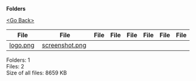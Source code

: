 **Folders**

[&lt;Go Back&gt;](../right.html)

<table><thead><tr class="header"><th><strong>File</strong></th><th><strong>File</strong></th><th><strong>File</strong></th><th><strong>File</strong></th><th><strong>File</strong></th><th><strong>File</strong></th><th><strong>File</strong></th><th><strong>File</strong></th></tr></thead><tbody><tr class="odd"><td><a href="logo.png">logo.png</a> </td><td><a href="screenshot.png">screenshot.png</a> </td><td></td><td></td><td></td><td></td><td></td><td></td></tr></tbody></table>

Folders: 1  
Files: 2  
Size of all files: 8659 KB
